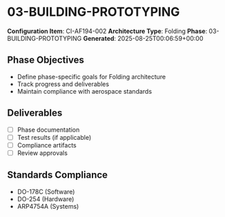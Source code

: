 # 03-BUILDING-PROTOTYPING

**Configuration Item**: CI-AF194-002
**Architecture Type**: Folding
**Phase**: 03-BUILDING-PROTOTYPING
**Generated**: 2025-08-25T00:06:59+00:00

## Phase Objectives
- Define phase-specific goals for Folding architecture
- Track progress and deliverables
- Maintain compliance with aerospace standards

## Deliverables
- [ ] Phase documentation
- [ ] Test results (if applicable)
- [ ] Compliance artifacts
- [ ] Review approvals

## Standards Compliance
- DO-178C (Software)
- DO-254 (Hardware)
- ARP4754A (Systems)

